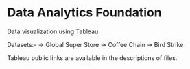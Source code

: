 # Data Analytics Foundation
Data visualization using Tableau.

Datasets:- 
-> Global Super Store
-> Coffee Chain
-> Bird Strike

Tableau public links are available in the descriptions of files.

